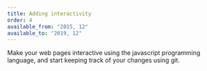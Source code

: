 ```yaml
---
title: Adding interactivity
order: 4
available_from: "2015, 12"
available_to: "2019, 12"
---
```


Make your web pages interactive using the javascript programming language, and start keeping track of your changes using git.
